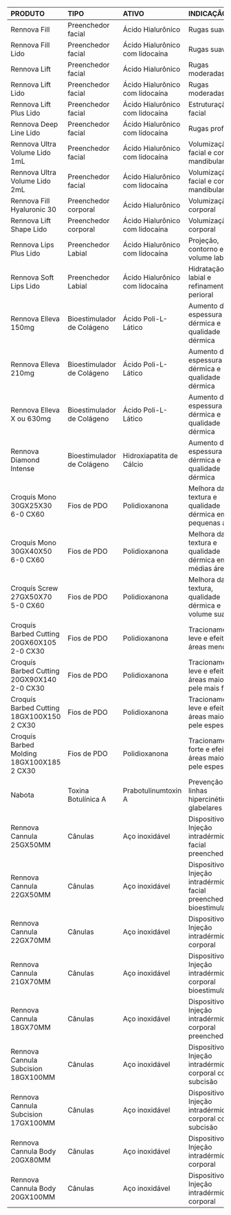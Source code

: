 | PRODUTO                                    | TIPO                       | ATIVO                           | INDICAÇÃO                                                                   |
|:-------------------------------------------|:---------------------------|:--------------------------------|:----------------------------------------------------------------------------|
| Rennova Fill                               | Preenchedor facial         | Ácido Hialurônico               | Rugas suaves                                                                |
| Rennova Fill Lido                          | Preenchedor facial         | Ácido Hialurônico com lidocaína | Rugas suaves                                                                |
| Rennova Lift                               | Preenchedor facial         | Ácido Hialurônico               | Rugas moderadas                                                             |
| Rennova Lift Lido                          | Preenchedor facial         | Ácido Hialurônico com lidocaína | Rugas moderadas                                                             |
| Rennova Lift Plus Lido                     | Preenchedor facial         | Ácido Hialurônico com lidocaína | Estruturação facial                                                         |
| Rennova Deep Line Lido                     | Preenchedor facial         | Ácido Hialurônico com lidocaína | Rugas profundas                                                             |
| Rennova Ultra Volume Lido 1mL              | Preenchedor facial         | Ácido Hialurônico com lidocaína | Volumização facial e contorno mandibular                                    |
| Rennova Ultra Volume Lido 2mL              | Preenchedor facial         | Ácido Hialurônico com lidocaína | Volumização facial e contorno mandibular                                    |
| Rennova Fill Hyaluronic 30                 | Preenchedor corporal       | Ácido Hialurônico               | Volumização corporal                                                        |
| Rennova Lift Shape Lido                    | Preenchedor corporal       | Ácido Hialurônico com lidocaína | Volumização corporal                                                        |
| Rennova Lips Plus Lido                     | Preenchedor Labial         | Ácido Hialurônico com lidocaína | Projeção, contorno e volume labial                                          |
| Rennova Soft Lips Lido                     | Preenchedor Labial         | Ácido Hialurônico com lidocaína | Hidratação, glow labial e refinamento perioral                              |
| Rennova Elleva 150mg                       | Bioestimulador de Colágeno | Ácido Poli-L-Lático             | Aumento de espessura dérmica e qualidade dérmica                            |
| Rennova Elleva 210mg                       | Bioestimulador de Colágeno | Ácido Poli-L-Lático             | Aumento de espessura dérmica e qualidade dérmica                            |
| Rennova Elleva X ou 630mg                  | Bioestimulador de Colágeno | Ácido Poli-L-Lático             | Aumento de espessura dérmica e qualidade dérmica                            |
| Rennova Diamond Intense                    | Bioestimulador de Colágeno | Hidroxiapatita de Cálcio        | Aumento de espessura dérmica e qualidade dérmica                            |
| Croquís Mono 30GX25X30 6-0 CX60            | Fios de PDO                | Polidioxanona                   | Melhora da textura e qualidade dérmica em pequenas áreas                    |
| Croquís Mono 30GX40X50 6-0 CX60            | Fios de PDO                | Polidioxanona                   | Melhora da textura e qualidade dérmica em médias áreas                      |
| Croquís Screw 27GX50X70 5-0 CX60           | Fios de PDO                | Polidioxanona                   | Melhora da textura, qualidade dérmica e volume suave                        |
| Croquís Barbed Cutting 20GX60X105 2-0 CX30 | Fios de PDO                | Polidioxanona                   | Tracionamento leve e efeito lift áreas menores                              |
| Croquís Barbed Cutting 20GX90X140 2-0 CX30 | Fios de PDO                | Polidioxanona                   | Tracionamento leve e efeito lift áreas maiores pele mais fina               |
| Croquís Barbed Cutting 18GX100X150 2 CX30  | Fios de PDO                | Polidioxanona                   | Tracionamento leve e efeito lift áreas maiores pele espessa                 |
| Croquís Barbed Molding 18GX100X185 2 CX30  | Fios de PDO                | Polidioxanona                   | Tracionamento forte e efeito lift áreas maiores pele espessa                |
| Nabota                                     | Toxina Botulínica A        | Prabotulinumtoxin A             | Prevenção de linhas hipercinéticas glabelares                               |
| Rennova Cannula 25GX50MM                   | Cânulas                    | Aço inoxidável                  | Dispositivo de Injeção intradérmica facial preenchedores                    |
| Rennova Cannula 22GX50MM                   | Cânulas                    | Aço inoxidável                  | Dispositivo de Injeção intradérmica facial preenchedores e bioestimuladores |
| Rennova Cannula 22GX70MM                   | Cânulas                    | Aço inoxidável                  | Dispositivo de Injeção intradérmica corporal                                |
| Rennova Cannula 21GX70MM                   | Cânulas                    | Aço inoxidável                  | Dispositivo de Injeção intradérmica corporal bioestimuladores               |
| Rennova Cannula 18GX70MM                   | Cânulas                    | Aço inoxidável                  | Dispositivo de Injeção intradérmica corporal preenchedores                  |
| Rennova Cannula Subcision 18GX100MM        | Cânulas                    | Aço inoxidável                  | Dispositivo de Injeção intradérmica corporal com subcisão                   |
| Rennova Cannula Subcision 17GX100MM        | Cânulas                    | Aço inoxidável                  | Dispositivo de Injeção intradérmica corporal com subcisão                   |
| Rennova Cannula Body 20GX80MM              | Cânulas                    | Aço inoxidável                  | Dispositivo de Injeção intradérmica corporal                                |
| Rennova Cannula Body 20GX100MM             | Cânulas                    | Aço inoxidável                  | Dispositivo de Injeção intradérmica corporal                                |

